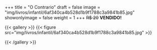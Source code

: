 +++
title = "O Contrario"
draft = false
image = "img/livros/infantil/6af340ca4b528d1b9f1788c3a9841b85.jpg"
showonlyimage = false
weight = 1
+++
<span class="sold">~~R$ 20~~</span> **VENDIDO!**

<!--more-->

{{< gallery >}}
{{< figure src="img/livros/infantil/6af340ca4b528d1b9f1788c3a9841b85.jpg" >}}

{{< /gallery >}}

